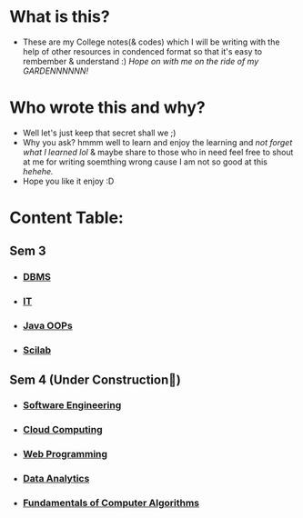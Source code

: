 # What is this?
- These are my College notes(& codes) which I will be writing with the help of other resources in condenced format so that it's easy to rembember & understand :) _Hope on with me on the ride of my GARDENNNNNN!_

# Who wrote this and why?
- Well let's just keep that secret shall we ;)
- Why you ask? hmmm well to learn and enjoy the learning and _not forget what I learned lol_ & maybe share to those who in need feel free to shout at me for writing soemthing wrong cause I am not so good at this *hehehe.* 
- Hope you like it enjoy :D

# Content Table:

## Sem 3
- ### [DBMS](Sem_3/DBMS/Classes_Notes/m1_syllabus.md)
- ### [IT](Sem_3/IT/IT_Index.md)
- ### [Java OOPs](Sem_3/Java_OOPs/Java_Index.md)
- ### [Scilab](Sem_3/Scilab/Scilab_Index.md)

## Sem 4 (Under Construction🚧)
- ### [Software Engineering](Sem_4/Software_Engineering/Classes_Notes/Module_1/m1_syllabus.md)
- ### [Cloud Computing](Sem_4/Cloud_Computing/Classes_Notes/Module_1/m1_syllabus.md)
- ### [Web Programming](Sem_4/Web_Programming/Classes_Notes/Module_1/m1_syllabus.md)
- ### [Data Analytics](Sem_4/Data_Analytics/Classes_Notes/Module_1/m1_syllabus.md)
- ### [Fundamentals of Computer Algorithms](Sem_4/Fundamentals_of_Computer_Algorithms/Classes_Notes/Module_1/m1_syllabus.md)
